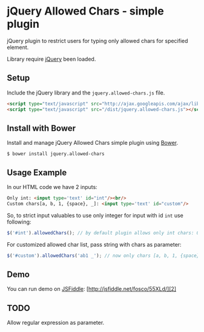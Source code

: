 jQuery Allowed Chars - simple plugin
====================================

jQuery plugin to restrict users for typing only allowed chars for specified element.

Library require [jQuery][1] been loaded.

Setup
-----

Include the jQuery library and the `jquery.allowed-chars.js` file.

```html
<script type="text/javascript" src="http://ajax.googleapis.com/ajax/libs/jquery/1/jquery.min.js"></script>
<script type="text/javascript" src="/dist/jquery.allowed-chars.js"></script>
```

Install with Bower
------------------

Install and manage jQuery Allowed Chars simple plugin using [Bower][4].

```
$ bower install jquery.allowed-chars
```

Usage Example
-------------

In our HTML code we have 2 inputs:

```html
Only int: <input type='text' id="int"/><br/>
Custom chars[a, b, 1, {space}, _]: <input type='text' id="custom"/>
```

So, to strict input valuables to use only integer for input with id `int` use following:

```js
$('#int').allowedChars(); // by default plugin allows only int chars: 0123456789
```

For customized allowed char list, pass string with chars as parameter:

```js
$('#custom').allowedChars('ab1 _'); // now only chars [a, b, 1, {space}, _] will be allowed
```

Demo
----

You can run demo on [JSFiddle][3]: [http://jsfiddle.net/fosco/55XLd/][2]

TODO
----

Allow regular expression as parameter.

[1]: http://jquery.com/
[2]: http://jsfiddle.net/fosco/55XLd/
[3]: http://jsfiddle.net/
[4]: http://bower.io/
